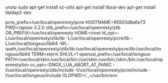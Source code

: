 unzip
sudo
apt-get install xz-utils
apt-get install libssl-dev
apt-get install libldap2-dev


pcre_prefix=/usr/local/openresty/pcre
HOSTNAME=95920d8a6e73
PWD=/apisix-3.2.0
zlib_prefix=/usr/local/openresty/zlib
OR_PREFIX=/usr/local/openresty
HOME=/root
ld_opt=-L/usr/local/openresty/zlib/lib -L/usr/local/openresty/pcre/lib -L/usr/local/tongsuo/lib64 -Wl,-rpath,/usr/local/openresty/zlib/lib:/usr/local/openresty/pcre/lib:/usr/local/tongsuo/lib64
TERM=xterm
SHLVL=1
openssl_prefix=/usr/local/tongsuo
PATH=/usr/local/sbin:/usr/local/bin:/usr/sbin:/usr/bin:/sbin:/bin:/usr/local/openresty/bin
cc_opt=-DNGX_LUA_ABORT_AT_PANIC -I/usr/local/openresty/zlib/include -I/usr/local/openresty/pcre/include -I/usr/local/tongsuo/include
OLDPWD=/
_=/usr/bin/env

